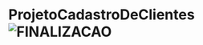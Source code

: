 # ProjetoCadastroDeClientes![FINALIZACAO](https://user-images.githubusercontent.com/91540586/192405428-0360bcf9-326a-4118-a908-1fccd09798fd.png)
